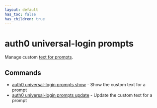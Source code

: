 ```yaml
---
layout: default
has_toc: false
has_children: true
---
```

# auth0 universal-login prompts

Manage custom [text for prompts](https://auth0.com/docs/customize/universal-login-pages/customize-login-text-prompts).

## Commands

- [auth0 universal-login prompts show](auth0_universal-login_prompts_show.md) - Show the custom text for a prompt
- [auth0 universal-login prompts update](auth0_universal-login_prompts_update.md) - Update the custom text for a prompt

